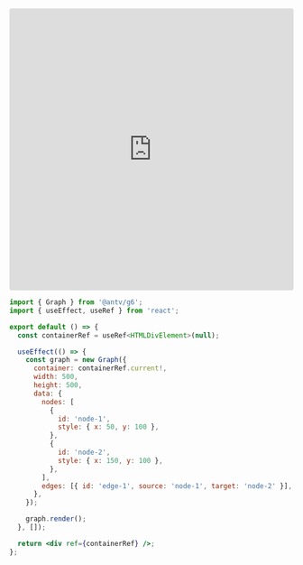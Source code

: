 <iframe src="https://codesandbox.io/embed/gpcc43?view=split&module=%2Fsrc%2FApp.tsx&hidenavigation=1&theme=light"
     style="width:100%; height: 500px; border:0; border-radius: 4px; overflow:hidden;"
     title="G6 React"
     allow="accelerometer; ambient-light-sensor; camera; encrypted-media; geolocation; gyroscope; hid; microphone; midi; payment; usb; vr; xr-spatial-tracking"
     sandbox="allow-forms allow-modals allow-popups allow-presentation allow-same-origin allow-scripts"
   ></iframe>

```jsx
import { Graph } from '@antv/g6';
import { useEffect, useRef } from 'react';

export default () => {
  const containerRef = useRef<HTMLDivElement>(null);

  useEffect(() => {
    const graph = new Graph({
      container: containerRef.current!,
      width: 500,
      height: 500,
      data: {
        nodes: [
          {
            id: 'node-1',
            style: { x: 50, y: 100 },
          },
          {
            id: 'node-2',
            style: { x: 150, y: 100 },
          },
        ],
        edges: [{ id: 'edge-1', source: 'node-1', target: 'node-2' }],
      },
    });

    graph.render();
  }, []);

  return <div ref={containerRef} />;
};
```
